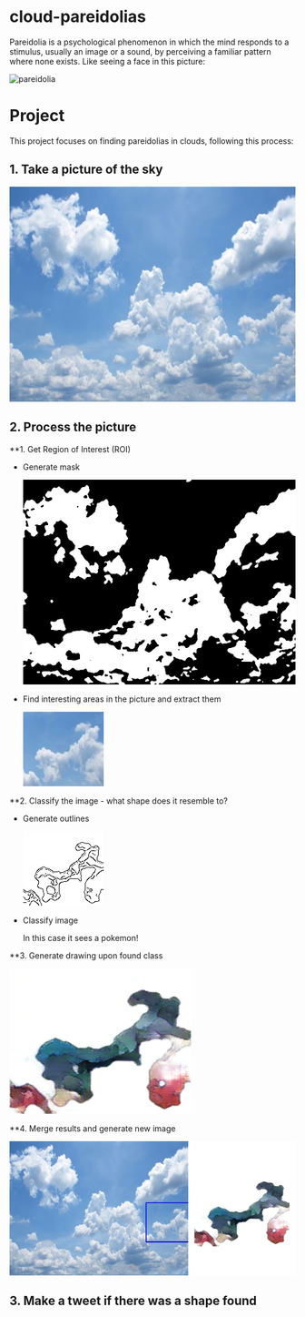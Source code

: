 # cloud-pareidolias

Pareidolia is a psychological phenomenon in which the mind responds to a stimulus, usually an image or a sound, by perceiving a familiar pattern where none exists. Like seeing a face in this picture:

![pareidolia](https://www.artnews.com/wp-content/uploads/2017/08/4689253598_ccaa7fe938_b.jpg)

# Project

This project focuses on finding pareidolias in clouds, following this process:
## 1. Take a picture of the sky

   ![mask img](https://raw.githubusercontent.com/msotomorras/cloud-pareidolias/master/05-Debug/img_0.jpg)
       
## 2. Process the picture

**1. Get Region of Interest (ROI)

   * Generate mask
   
      ![mask img](https://raw.githubusercontent.com/msotomorras/cloud-pareidolias/master/05-Debug/img_0_mask.jpg)
   
   * Find interesting areas in the picture and extract them
   
      ![bounding box](https://raw.githubusercontent.com/msotomorras/cloud-pareidolias/master/02-Classify/img_0.jpg)
   
**2. Classify the image - what shape does it resemble to?

   * Generate outlines
    
      ![outlines](https://raw.githubusercontent.com/msotomorras/cloud-pareidolias/master/02-Classify/outlines/img_0.jpg)
   
   * Classify image
   
      In this case it sees a pokemon!

**3. Generate drawing upon found class

   ![pix2pix](https://raw.githubusercontent.com/msotomorras/cloud-pareidolias/master/04-Results/images/img_0.png)
   
**4. Merge results and generate new image
   
   ![final](https://raw.githubusercontent.com/msotomorras/cloud-pareidolias/master/04-Results/final/final_img_0.jpg)


## 3. Make a tweet if there was a shape found
